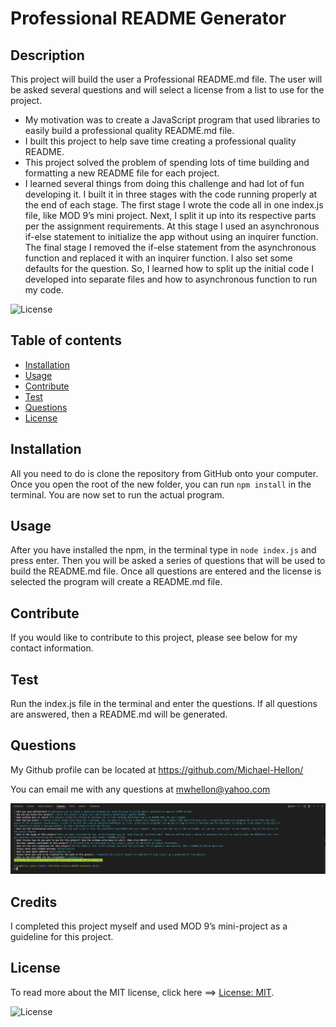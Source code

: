 
# Professional README Generator

## Description

This project will build the user a Professional README.md file. The user will be asked several questions and will select a license from a list to use for the project.

- My motivation was to create a JavaScript program that used libraries to easily build a professional quality README.md file.
- I built this project to help save time creating a professional quality README.
- This project solved the problem of spending lots of time building and formatting a new README file for each project.
- I learned several things from doing this challenge and had lot of fun developing it. I built it in three stages with the code running properly at the end of each stage. The first stage I wrote the code all in one index.js file, like MOD 9’s mini project. Next, I split it up into its respective parts per the assignment requirements. At this stage I used an asynchronous if-else statement to initialize the app without using an inquirer function. The final stage I removed the if-else statement from the asynchronous function and replaced it with an inquirer function. I also set some defaults for the question. So, I learned how to split up the initial code I developed into separate files and how to asynchronous function to run my code.  

![License](https://img.shields.io/badge/License-MIT-green.svg)

## Table of contents

* [Installation](#installation)
* [Usage](#usage)
* [Contribute](#contribute)
*  [Test](#test)
* [Questions](#questions)
* [License](#license)

## Installation

All you need to do is clone the repository from GitHub onto your computer. Once you open the root of the new folder, you can run `npm install` in the terminal. You are now set to run the actual program.

## Usage

After you have installed the npm, in the terminal type in `node index.js` and press enter. Then you will be asked a series of questions that will be used to build the README.md file. Once all questions are entered and the license is selected the program will create a README.md file.

## Contribute

If you would like to contribute to this project, please see below for my contact information.

## Test

Run the index.js file in the terminal and enter the questions. If all questions are answered, then a README.md will be generated.

## Questions

My Github profile can be located at <https://github.com/Michael-Hellon/>

You can email me with any questions at <mwhellon@yahoo.com>

![screenshot](/assets/images/screenshot.png)

## Credits

I completed this project myself and used MOD 9’s mini-project as a guideline for this project.

## License

To read more about the MIT license, click here ==> [License: MIT](https://opensource.org/licenses/MIT).

![License](https://img.shields.io/badge/License-MIT-green.svg)
